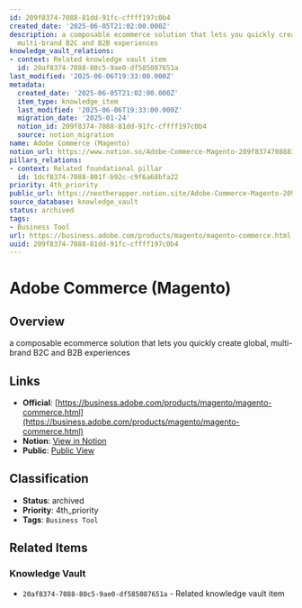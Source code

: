 ```yaml
---
id: 209f8374-7088-81dd-91fc-cffff197c0b4
created_date: '2025-06-05T21:02:00.000Z'
description: a composable ecommerce solution that lets you quickly create global,
  multi-brand B2C and B2B experiences
knowledge_vault_relations:
- context: Related knowledge vault item
  id: 20af8374-7088-80c5-9ae0-df585087651a
last_modified: '2025-06-06T19:33:00.000Z'
metadata:
  created_date: '2025-06-05T21:02:00.000Z'
  item_type: knowledge_item
  last_modified: '2025-06-06T19:33:00.000Z'
  migration_date: '2025-01-24'
  notion_id: 209f8374-7088-81dd-91fc-cffff197c0b4
  source: notion_migration
name: Adobe Commerce (Magento)
notion_url: https://www.notion.so/Adobe-Commerce-Magento-209f8374708881dd91fccffff197c0b4
pillars_relations:
- context: Related foundational pillar
  id: 1dcf8374-7088-801f-b92c-c9f6a68bfa22
priority: 4th_priority
public_url: https://neotherapper.notion.site/Adobe-Commerce-Magento-209f8374708881dd91fccffff197c0b4
source_database: knowledge_vault
status: archived
tags:
- Business Tool
url: https://business.adobe.com/products/magento/magento-commerce.html
uuid: 209f8374-7088-81dd-91fc-cffff197c0b4
---
```


# Adobe Commerce (Magento)

## Overview

a composable ecommerce solution that lets you quickly create global, multi-brand B2C and B2B experiences

## Links

- **Official**: [https://business.adobe.com/products/magento/magento-commerce.html](https://business.adobe.com/products/magento/magento-commerce.html)
- **Notion**: [View in Notion](https://www.notion.so/Adobe-Commerce-Magento-209f8374708881dd91fccffff197c0b4)
- **Public**: [Public View](https://neotherapper.notion.site/Adobe-Commerce-Magento-209f8374708881dd91fccffff197c0b4)

## Classification

- **Status**: archived
- **Priority**: 4th_priority
- **Tags**: `Business Tool`

## Related Items

### Knowledge Vault
- `20af8374-7088-80c5-9ae0-df585087651a` - Related knowledge vault item